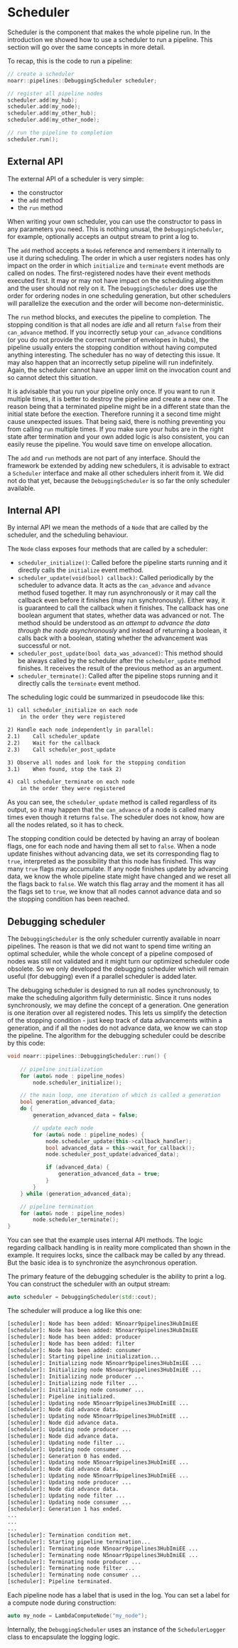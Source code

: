 # Scheduler

Scheduler is the component that makes the whole pipeline run. In the introduction we showed how to use a scheduler to run a pipeline. This section will go over the same concepts in more detail.

To recap, this is the code to run a pipeline:

```cpp
// create a scheduler
noarr::pipelines::DebuggingScheduler scheduler;

// register all pipeline nodes
scheduler.add(my_hub);
scheduler.add(my_node);
scheduler.add(my_other_hub);
scheduler.add(my_other_node);

// run the pipeline to completion
scheduler.run();
```


## External API

The external API of a scheduler is very simple:

- the constructor
- the `add` method
- the `run` method

When writing your own scheduler, you can use the constructor to pass in any parameters you need. This is nothing unusal, the `DebuggingScheduler`, for example, optionally accepts an output stream to print a log to.

The `add` method accepts a `Node&` reference and remembers it internally to use it during scheduling. The order in which a user registers nodes has only impact on the order in which `initialize` and `terminate` event methods are called on nodes. The first-registered nodes have their event methods executed first. It may or may not have impact on the scheduling algorithm and the user should not rely on it. The `DebuggingScheduler` does use the order for ordering nodes in one scheduling generation, but other schedulers will parallelize the execution and the order will become non-deterministic.

The `run` method blocks, and executes the pipeline to completion. The stopping condition is that all nodes are *idle* and all return `false` from their `can_advance` method. If you incorrectly setup your `can_advance` conditions (or you do not provide the correct number of envelopes in hubs), the pipeline usually enters the stopping condition without having computed anything interesting. The scheduler has no way of detecting this issue. It may also happen that an incorrectly setup pipeline will run indefinitely. Again, the scheduler cannot have an upper limit on the invocation count and so cannot detect this situation.

It is advisable that you run your pipeline only once. If you want to run it multiple times, it is better to destroy the pipeline and create a new one. The reason being that a terminated pipeline might be in a different state than the initial state before the exection. Therefore running it a second time might cause unexpected issues. That being said, there is nothing preventing you from calling `run` multiple times. If you make sure your hubs are in the right state after termination and your own added logic is also consistent, you can easily reuse the pipeline. You would save time on envelope allocation.

The `add` and `run` methods are not part of any interface. Should the framework be extended by adding new schedulers, it is advisable to extract a `Scheduler` interface and make all other schedulers inherit from it. We did not do that yet, because the `DebuggingScheduler` is so far the only scheduler available.


## Internal API

By internal API we mean the methods of a `Node` that are called by the scheduler, and the scheduling behaviour.

The `Node` class exposes four methods that are called by a scheduler:

- `scheduler_initialize()`: Called before the pipeline starts running and it directly calls the `initialize` event method.
- `scheduler_update(void(bool) callback)`: Called periodically by the scheduler to advance data. It acts as the `can_advance` and `advance` method fused together. It may run asynchronously or it may call the callback even before it finishes (may run synchronously). Either way, it is guaranteed to call the callback when it finishes. The callback has one boolean argument that states, whether data was advanced or not. The method should be understood as *an attempt to advance the data through the node asynchronously* and instead of returning a boolean, it calls back with a boolean, stating whether the advancement was successful or not.
- `scheduler_post_update(bool data_was_advanced)`: This method should be always called by the scheduler after the `scheduler_update` method finishes. It receives the result of the previous method as an argument.
- `scheduler_terminate()`: Called after the pipeline stops running and it directly calls the `terminate` event method.

The scheduling logic could be summarized in pseudocode like this:

```txt
1) call scheduler_initialize on each node
    in the order they were registered

2) Handle each node independently in parallel:
2.1)    Call scheduler_update
2.2)    Wait for the callback
2.3)    Call scheduler_post_update

3) Observe all nodes and look for the stopping condition
3.1)    When found, stop the task 2)

4) call scheduler_terminate on each node
    in the order they were registered
```

As you can see, the `scheduler_update` method is called regardless of its output, so it may happen that the `can_advance` of a node is called many times even though it returns `false`. The scheduler does not know, how are all the nodes related, so it has to check.

The stopping condition could be detected by having an array of boolean flags, one for each node and having them all set to `false`. When a node update finishes without advancing data, we set its corresponding flag to `true`, interpreted as the possibility that this node has finished. This way many `true` flags may accumulate. If any node finishes update by advancing data, we know the whole pipeline state might have changed and we reset all the flags back to `false`. We watch this flag array and the moment it has all the flags set to `true`, we know that all nodes cannot advance data and so the stopping condition has been reached.


## Debugging scheduler

The `DebuggingScheduler` is the only scheduler currently available in noarr pipelines. The reason is that we did not want to spend time writing an optimal scheduler, while the whole concept of a pipeline composed of nodes was still not validated and it might turn our optimized scheduler code obsolete. So we only developed the debugging scheduler which will remain useful (for debugging) even if a parallel scheduler is added later.

The debugging scheduler is designed to run all nodes synchronously, to make the scheduling algorithm fully deterministic. Since it runs nodes synchronously, we may define the concept of a generation. One generation is one iteration over all registered nodes. This lets us simplify the detection of the stopping condition - just keep track of data advancements within a generation, and if all the nodes do not advance data, we know we can stop the pipeline. The algorithm for the debugging scheduler could be describe by this code:

```cpp
void noarr::pipelines::DebuggingScheduler::run() {
    
    // pipeline initialization
    for (auto& node : pipeline_nodes)
        node.scheduler_initialize();

    // the main loop, one iteration of which is called a generation
    bool generation_advanced_data;
    do {
        generation_advanced_data = false;

        // update each node
        for (auto& node : pipeline_nodes) {
            node.scheduler_update(this->callback_handler);
            bool advanced_data = this->wait_for_callback();
            node.scheduler_post_update(advanced_data);

            if (advanced_data) {
                generation_advanced_data = true;
            }
        }
    } while (generation_advanced_data);

    // pipeline termination
    for (auto& node : pipeline_nodes)
        node.scheduler_terminate();
}
```

You can see that the example uses internal API methods. The logic regarding callback handling is in reality more complicated than shown in the example. It requires locks, since the callback may be called by any thread. But the basic idea is to synchronize the asynchronous operation.

The primary feature of the debugging scheduler is the ability to print a log. You can construct the scheduler with an output stream:

```cpp
auto scheduler = DebuggingScheduler(std::cout);
```

The scheduler will produce a log like this one:

```txt
[scheduler]: Node has been added: N5noarr9pipelines3HubImiEE
[scheduler]: Node has been added: N5noarr9pipelines3HubImiEE
[scheduler]: Node has been added: producer
[scheduler]: Node has been added: filter
[scheduler]: Node has been added: consumer
[scheduler]: Starting pipeline initialization...
[scheduler]: Initializing node N5noarr9pipelines3HubImiEE ...
[scheduler]: Initializing node N5noarr9pipelines3HubImiEE ...
[scheduler]: Initializing node producer ...
[scheduler]: Initializing node filter ...
[scheduler]: Initializing node consumer ...
[scheduler]: Pipeline initialized.
[scheduler]: Updating node N5noarr9pipelines3HubImiEE ...
[scheduler]: Node did advance data.
[scheduler]: Updating node N5noarr9pipelines3HubImiEE ...
[scheduler]: Node did advance data.
[scheduler]: Updating node producer ...
[scheduler]: Node did advance data.
[scheduler]: Updating node filter ...
[scheduler]: Updating node consumer ...
[scheduler]: Generation 0 has ended.
[scheduler]: Updating node N5noarr9pipelines3HubImiEE ...
[scheduler]: Node did advance data.
[scheduler]: Updating node N5noarr9pipelines3HubImiEE ...
[scheduler]: Updating node producer ...
[scheduler]: Node did advance data.
[scheduler]: Updating node filter ...
[scheduler]: Updating node consumer ...
[scheduler]: Generation 1 has ended.
...
...
...
[scheduler]: Termination condition met.
[scheduler]: Starting pipeline termination...
[scheduler]: Terminating node N5noarr9pipelines3HubImiEE ...
[scheduler]: Terminating node N5noarr9pipelines3HubImiEE ...
[scheduler]: Terminating node producer ...
[scheduler]: Terminating node filter ...
[scheduler]: Terminating node consumer ...
[scheduler]: Pipeline terminated.
```

Each pipeline node has a label that is used in the log. You can set a label for a compute node during construction:

```cpp
auto my_node = LambdaComputeNode("my_node");
```

Internally, the `DebuggingScheduler` uses an instance of the `SchedulerLogger` class to encapsulate the logging logic.
